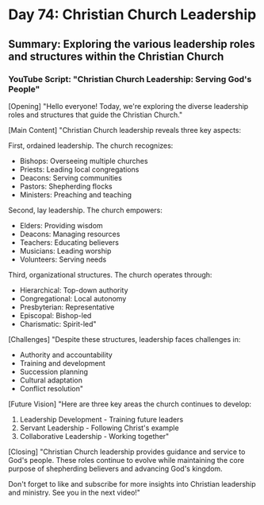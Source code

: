 # Day 74: Christian Church Leadership
## Summary: Exploring the various leadership roles and structures within the Christian Church

### YouTube Script: "Christian Church Leadership: Serving God's People"

[Opening]
"Hello everyone! Today, we're exploring the diverse leadership roles and structures that guide the Christian Church."

[Main Content]
"Christian Church leadership reveals three key aspects:

First, ordained leadership. The church recognizes:
- Bishops: Overseeing multiple churches
- Priests: Leading local congregations
- Deacons: Serving communities
- Pastors: Shepherding flocks
- Ministers: Preaching and teaching

Second, lay leadership. The church empowers:
- Elders: Providing wisdom
- Deacons: Managing resources
- Teachers: Educating believers
- Musicians: Leading worship
- Volunteers: Serving needs

Third, organizational structures. The church operates through:
- Hierarchical: Top-down authority
- Congregational: Local autonomy
- Presbyterian: Representative
- Episcopal: Bishop-led
- Charismatic: Spirit-led"

[Challenges]
"Despite these structures, leadership faces challenges in:
- Authority and accountability
- Training and development
- Succession planning
- Cultural adaptation
- Conflict resolution"

[Future Vision]
"Here are three key areas the church continues to develop:

1. Leadership Development - Training future leaders
2. Servant Leadership - Following Christ's example
3. Collaborative Leadership - Working together"

[Closing]
"Christian Church leadership provides guidance and service to God's people. These roles continue to evolve while maintaining the core purpose of shepherding believers and advancing God's kingdom.

Don't forget to like and subscribe for more insights into Christian leadership and ministry. See you in the next video!" 